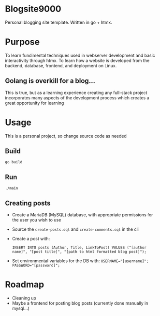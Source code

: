 # Blogsite9000
Personal blogging site template. Written in go + htmx.

# Purpose
To learn fundimental techniques used in webserver development and basic interactivity through htmx.
To learn how a website is developed from the backend, database, frontend, and deployment on Linux.

## Golang is overkill for a blog...
This is true, but as a learning experience creating any full-stack project incorporates many aspects of the development process which creates a great opportunity for learning

# Usage
This is a personal project, so change source code as needed
## Build
`go build`
## Run
`./main`
## Creating posts
- Create a MariaDB (MySQL) database, with appropriate permissions for the user you wish to use
- Source the `create-posts.sql` and `create-comments.sql` in the cli
- Create a post with:
  
   `INSERT INTO posts (Author, Title, LinkToPost) VALUES ("[author name]", "[post title]", "[path to html formatted blog post]");`
- Set environmental variables for the DB with: `USERNAME="[username]"; PASSWORD="[password]";`

# Roadmap
- Cleaning up
- Maybe a frontend for posting blog posts (currently done manually in mysql...)
